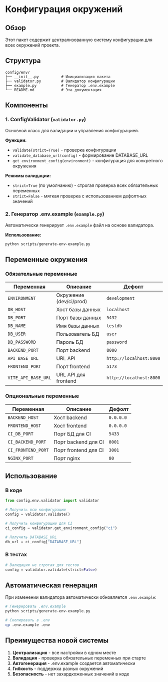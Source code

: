 # Конфигурация окружений

## Обзор

Этот пакет содержит централизованную систему конфигурации для всех окружений проекта.

## Структура

```
config/env/
├── __init__.py          # Инициализация пакета
├── validator.py         # Валидатор конфигурации
├── example.py           # Генератор .env.example
└── README.md            # Эта документация
```

## Компоненты

### 1. ConfigValidator (`validator.py`)

Основной класс для валидации и управления конфигурацией.

**Функции:**
- `validate(strict=True)` - проверка конфигурации
- `validate_database_url(config)` - формирование DATABASE_URL
- `get_environment_config(environment)` - конфигурация для конкретного окружения

**Режимы валидации:**
- `strict=True` (по умолчанию) - строгая проверка всех обязательных переменных
- `strict=False` - мягкая проверка с использованием дефолтных значений

### 2. Генератор .env.example (`example.py`)

Автоматически генерирует `.env.example` файл на основе валидатора.

**Использование:**
```bash
python scripts/generate-env-example.py
```

## Переменные окружения

### Обязательные переменные

| Переменная | Описание | Дефолт |
|------------|----------|---------|
| `ENVIRONMENT` | Окружение (dev/ci/prod) | `development` |
| `DB_HOST` | Хост базы данных | `localhost` |
| `DB_PORT` | Порт базы данных | `5432` |
| `DB_NAME` | Имя базы данных | `testdb` |
| `DB_USER` | Пользователь БД | `user` |
| `DB_PASSWORD` | Пароль БД | `password` |
| `BACKEND_PORT` | Порт backend | `8000` |
| `API_BASE_URL` | URL API | `http://localhost:8000` |
| `FRONTEND_PORT` | Порт frontend | `5173` |
| `VITE_API_BASE_URL` | URL API для frontend | `http://localhost:8000` |

### Опциональные переменные

| Переменная | Описание | Дефолт |
|------------|----------|---------|
| `BACKEND_HOST` | Хост backend | `0.0.0.0` |
| `FRONTEND_HOST` | Хост frontend | `0.0.0.0` |
| `CI_DB_PORT` | Порт БД для CI | `5433` |
| `CI_BACKEND_PORT` | Порт backend для CI | `8001` |
| `CI_FRONTEND_PORT` | Порт frontend для CI | `3001` |
| `NGINX_PORT` | Порт nginx | `80` |

## Использование

### В коде

```python
from config.env.validator import validator

# Получить всю конфигурацию
config = validator.validate()

# Получить конфигурацию для CI
ci_config = validator.get_environment_config("ci")

# Получить DATABASE_URL
db_url = ci_config["DATABASE_URL"]
```

### В тестах

```python
# Валидация не строгая для тестов
config = validator.validate(strict=False)
```

## Автоматическая генерация

При изменении валидатора автоматически обновляется `.env.example`:

```bash
# Генерировать .env.example
python scripts/generate-env-example.py

# Скопировать в .env
cp .env.example .env
```

## Преимущества новой системы

1. **Централизация** - все настройки в одном месте
2. **Валидация** - проверка обязательных переменных при старте
3. **Автогенерация** - .env.example создается автоматически
4. **Гибкость** - поддержка разных окружений
5. **Безопасность** - нет захардкоженных значений в коде

